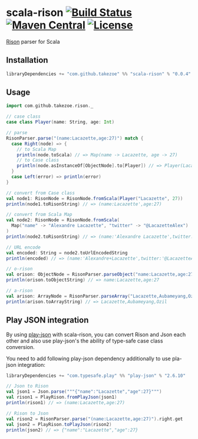 scala-rison [![Build Status](https://travis-ci.org/takezoe/scala-rison.svg?branch=master)](https://travis-ci.org/takezoe/scala-rison) [![Maven Central](https://maven-badges.herokuapp.com/maven-central/com.github.takezoe/scala-rison_2.12/badge.svg)](https://maven-badges.herokuapp.com/maven-central/com.github.takezoe/scala-rison_2.12) [![License](https://img.shields.io/badge/License-Apache%202.0-blue.svg)](https://github.com/takezoe/scala-rison/blob/master/LICENSE)
========

[Rison](https://github.com/Nanonid/rison) parser for Scala

## Installation

```scala
libraryDependencies += "com.github.takezoe" %% "scala-rison" % "0.0.4"
```

## Usage


```scala
import com.github.takezoe.rison._

// case class
case class Player(name: String, age: Int)

// parse
RisonParser.parse("(name:Lacazette,age:27)") match {
  case Right(node) => {
    // to Scala Map
    println(node.toScala) // => Map(name -> Lacazette, age -> 27)
    // to Case class
    println(node.asInstanceOf[ObjectNode].to[Player]) // => Player(Lacazette, 27)
  }
  case Left(error) => println(error)
}

// convert from Case class
val node1: RisonNode = RisonNode.fromScala(Player("Lacazette", 27))
println(node1.toRisonString) // => (name:Lacazette',age:27)

// convert from Scala Map
val node2: RisonNode = RisonNode.fromScala(
  Map("name" -> "Alexandre Lacazette", "twitter" -> "@LacazetteAlex")
)
println(node2.toRisonString) // => (name:'Alexandre Lacazette',twitter:'@LacazetteAlex')

// URL encode
val encoded: String = node2.toUrlEncodedString
println(encoded) // => (name:'Alexandre+Lacazette',twitter:'@LacazetteAlex')

// o-rison
val orison: ObjectNode = RisonParser.parseObject("name:Lacazette,age:27")
println(orison.toObjectString) // => name:Lacazette,age:27

// a-rison
val arison: ArrayNode = RisonParser.parseArray("Lacazette,Aubameyang,Ozil")
println(arison.toArrayString) // => Lacazette,Aubameyang,Ozil
```

## Play JSON integration

By using [play-json](https://github.com/playframework/play-json) with scala-rison, you can convert Rison and Json each other and also use play-json's the ability of type-safe case class conversion.

You need to add following play-json dependency additionally to use pla-json integration:

```scala
libraryDependencies += "com.typesafe.play" %% "play-json" % "2.6.10"
```


```scala
// Json to Rison
val json1 = Json.parse("""{"name":"Lacazette","age":27}""")
val rison1 = PlayRison.fromPlayJson(json1)
println(rison1) // => (name:Lacazette,age:27)

// Rison to Json
val rison2 = RisonParser.parse("(name:Lacazette,age:27)").right.get
val json2 = PlayRison.toPlayJson(rison2)
println(json2) // => {"name":"Lacazette","age":27}
```
